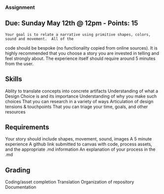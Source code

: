 ### Assignment
## Due: Sunday May 12th @ 12pm - Points: 15

	Your goal is to relate a narrative using primitive shapes, colors, sound and movement.  All of the
code should be bespoke (no functionality copied from online sources). It is highly recommended that you choose a story you are invested in telling and feel strongly about.  The experience itself should require around 5 minutes from the user.
  
## Skills

Ablity to translate concepts into concrete artifacts
Understanding of what a Design Choice is and its importance
Understanding of why you make such choices
That you can research in a variety of ways
Articulation of design tensions & touchpoints
That you can triage your time, goals, and other resources
  
## Requirements

Your story should include shapes, movement, sound, images
A 5 minute experience
A github link submitted to canvas with code, process assets, and the appropriate .md information
An explanation of your process in the .md

## Grading

Coding/asset completion
Translation
Organization of repository
Documentation
